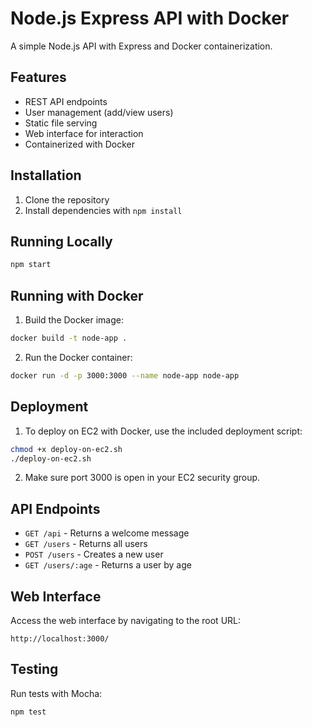 # Node.js Express API with Docker

A simple Node.js API with Express and Docker containerization.

## Features

- REST API endpoints
- User management (add/view users)
- Static file serving
- Web interface for interaction
- Containerized with Docker

## Installation

1. Clone the repository
2. Install dependencies with `npm install`

## Running Locally

```bash
npm start
```

## Running with Docker

1. Build the Docker image:
```bash
docker build -t node-app .
```

2. Run the Docker container:
```bash
docker run -d -p 3000:3000 --name node-app node-app
```

## Deployment

1. To deploy on EC2 with Docker, use the included deployment script:
```bash
chmod +x deploy-on-ec2.sh
./deploy-on-ec2.sh
```

2. Make sure port 3000 is open in your EC2 security group.

## API Endpoints

- `GET /api` - Returns a welcome message
- `GET /users` - Returns all users
- `POST /users` - Creates a new user
- `GET /users/:age` - Returns a user by age

## Web Interface

Access the web interface by navigating to the root URL:
```
http://localhost:3000/
```

## Testing

Run tests with Mocha:
```bash
npm test
``` 